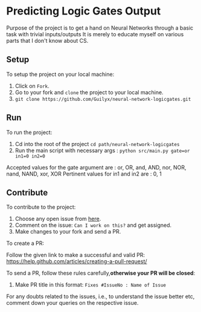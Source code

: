 # Predicting Logic Gates Output

Purpose of the project is to get a hand on Neural Networks through a basic task with trivial inputs/outputs
It is merely to educate myself on various parts that I don't know about CS.

## Setup

To setup the project on your local machine:

1. Click on `Fork`.
2. Go to your fork and `clone` the project to your local machine.
3. `git clone https://github.com/Guilyx/neural-network-logicgates.git`

## Run

To run the project:
1. Cd into the root of the project `cd path/neural-network-logicgates`
2. Run the main script with necessary args : `python src/main.py gate=or in1=0 in2=0`

Accepted values for the gate argument are : or, OR, and, AND, nor, NOR, nand, NAND, xor, XOR
Pertinent values for in1 and in2 are : 0, 1

## Contribute

To contribute to the project:

1. Choose any open issue from [here](https://github.com/Guilyx/neural-network-logicgates/issues). 
2. Comment on the issue: `Can I work on this?` and get assigned.
3. Make changes to your fork and send a PR.

To create a PR:

Follow the given link to make a successful and valid PR: https://help.github.com/articles/creating-a-pull-request/

To send a PR, follow these rules carefully,**otherwise your PR will be closed**:

1. Make PR title in this format: `Fixes #IssueNo : Name of Issue`

For any doubts related to the issues, i.e., to understand the issue better etc, comment down your queries on the respective issue.
